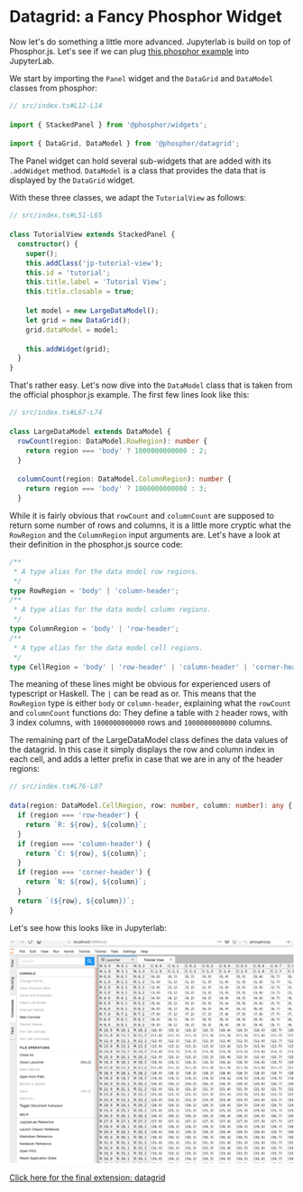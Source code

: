 # Datagrid: a Fancy Phosphor Widget

Now let's do something a little more advanced. Jupyterlab is build on top of
Phosphor.js. Let's see if we can plug [this phosphor example](http://phosphorjs.github.io/examples/datagrid/)
into JupyterLab.

We start by importing the `Panel` widget and the `DataGrid` and `DataModel`
classes from phosphor:

```ts
// src/index.ts#L12-L14

import { StackedPanel } from '@phosphor/widgets';

import { DataGrid, DataModel } from '@phosphor/datagrid';
```

The Panel widget can hold several sub-widgets that are added with its
`.addWidget` method. `DataModel` is a class that provides the data that is
displayed by the `DataGrid` widget.

With these three classes, we adapt the `TutorialView` as follows:

```ts
// src/index.ts#L51-L65

class TutorialView extends StackedPanel {
  constructor() {
    super();
    this.addClass('jp-tutorial-view');
    this.id = 'tutorial';
    this.title.label = 'Tutorial View';
    this.title.closable = true;

    let model = new LargeDataModel();
    let grid = new DataGrid();
    grid.dataModel = model;

    this.addWidget(grid);
  }
}
```

That's rather easy. Let's now dive into the `DataModel` class that is taken
from the official phosphor.js example. The first few lines look like this:

```ts
// src/index.ts#L67-L74

class LargeDataModel extends DataModel {
  rowCount(region: DataModel.RowRegion): number {
    return region === 'body' ? 1000000000000 : 2;
  }

  columnCount(region: DataModel.ColumnRegion): number {
    return region === 'body' ? 1000000000000 : 3;
  }
```

While it is fairly obvious that `rowCount` and `columnCount` are supposed
to return some number of rows and columns, it is a little more cryptic what
the `RowRegion` and the `ColumnRegion` input arguments are. Let's have a
look at their definition in the phosphor.js source code:

```ts
/**
 * A type alias for the data model row regions.
 */
type RowRegion = 'body' | 'column-header';
/**
 * A type alias for the data model column regions.
 */
type ColumnRegion = 'body' | 'row-header';
/**
 * A type alias for the data model cell regions.
 */
type CellRegion = 'body' | 'row-header' | 'column-header' | 'corner-header';
```

The meaning of these lines might be obvious for experienced users of typescript
or Haskell. The `|` can be read as or. This means that the `RowRegion` type is
either `body` or `column-header`, explaining what the `rowCount` and
`columnCount` functions do: They define a table with `2` header rows, with 3
index columns, with `1000000000000` rows and `1000000000000` columns.

The remaining part of the LargeDataModel class defines the data values of the
datagrid. In this case it simply displays the row and column index in each
cell, and adds a letter prefix in case that we are in any of the header
regions:

```ts
// src/index.ts#L76-L87

data(region: DataModel.CellRegion, row: number, column: number): any {
  if (region === 'row-header') {
    return `R: ${row}, ${column}`;
  }
  if (region === 'column-header') {
    return `C: ${row}, ${column}`;
  }
  if (region === 'corner-header') {
    return `N: ${row}, ${column}`;
  }
  return `(${row}, ${column})`;
}
```

Let's see how this looks like in Jupyterlab:

![Datagrid](preview.png)

[Click here for the final extension: datagrid](datagrid)
